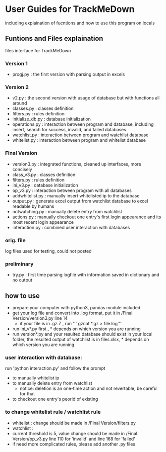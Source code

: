 # User Guides for TrackMeDown 
including explaination of fucntions and how to use this program on locals 

## Funtions and Files explaination 
files interface for TrackMeDown 

### Version 1 
- progj.py : the first version with parsing output in excels 

### Version 2 
- v2.py : the second version with usage of database but with functions all around 
- classes.py : classes definition 
- filters.py : rules definition 
- initialize_db.py : database initialization 
- operations.py : interaction between program and database, including insert, search for success, invalid, and failed databases 
- watchlist.py : interaction between program and watchlist database 
- whitelist.py : interaction between program and whitelist database 

### Final Version 
- version3.py : integrated functions, cleaned up interfaces, more concisely 
- class_v3.py : classes definition 
- filters.py : rules definition 
- ini_v3.py : database initialization 
- op_v3.py : interaction between program with all databases 
- addwhitelist.py : manually insert whitelisted ip to the database 
- output.py : generate excel output from watchlist database to excel readable by humans 
- notwatching.py : manually delete entry from watchlist 
- actions.py : manually checkout one entry's first login appearance and its most recent login appearance 
- interaction.py : combined user interaction with databases 

### orig. file
log files used for testing, could not posted 

### preliminary 
- try.py : first time parsing logfile with information saved in dictionary and no output 

## how to use 
- prepare your computer with python3, pandas module included 
- get your log file and convert into .log format, put it in /Final Version/version3.py line 14 
  - if your file is in .gz.Z , run ''' gzcat *.gz > file.log''' 
- run ini_v*.py first , * depends on which version you are running 
- run version*.py and your resulted database should exist in your local folder, the resulted output of watchlist is in files.xlsx, * depends on which version you are running 

### user interaction with database:

run 'python interaction.py' and follow the prompt 

- to manually whitelist ip
- to manually delete entry from watchlist 
  - notice: deletion is an one-time action and not revertable, be careful for that
- to checkout one entry's peorid of existing 

### to change whitelist rule / watchlist rule 
- whitelist : change should be made in /Final Version/filters.py 
- watchlist : 
 - current threshold is 5, value change should be made in /Final Version/op_v3.py line 110 for 'invalid' and line 168 for 'failed'
 - if need more complicated rules, please add another .py files 


